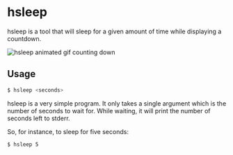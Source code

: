 # hsleep

hsleep is a tool that will sleep for a given amount of time while
displaying a countdown.

![hsleep animated gif counting down](https://cloud.githubusercontent.com/assets/909098/13798773/c3f1eaa2-eaef-11e5-80ab-3015282bd3b3.gif)

## Usage

```bash
$ hsleep <seconds>
```

hsleep is a very simple program. It only takes a single argument which
is the number of seconds to wait for. While waiting, it will print the
number of seconds left to stderr.

So, for instance, to sleep for five seconds:

```bash
$ hsleep 5
```
